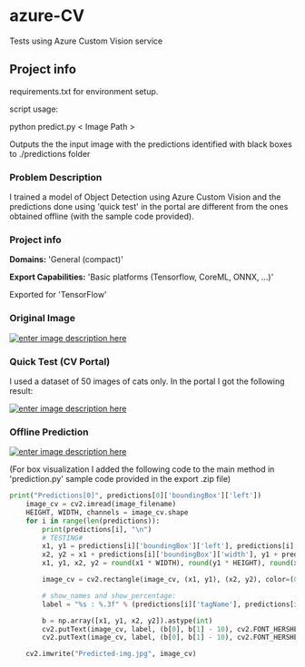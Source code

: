 # azure-CV
Tests using Azure Custom Vision service

## Project info
requirements.txt for environment setup.

script usage:

python predict.py < Image Path >

Outputs the the input image with the predictions identified with black boxes to ./predictions folder

### Problem Description

I trained a model of Object Detection using Azure Custom Vision and the predictions done using 'quick test' in the portal are different from the ones obtained offline (with the sample code provided).

### Project info
**Domains:** 'General (compact)'

**Export Capabilities:** 'Basic platforms (Tensorflow, CoreML, ONNX, ...)'

Exported for 'TensorFlow'

### Original Image

[![enter image description here][1]][1]
### Quick Test (CV Portal)
I used a dataset of 50 images of cats only. 
 In the portal I got the following result:

[![enter image description here][2]][2]

### Offline Prediction
[![enter image description here][3]][3]

(For box visualization I added the following code to the main method in 'prediction.py' sample code provided in the export .zip file)
```python
print("Predictions[0]", predictions[0]['boundingBox']['left'])
    image_cv = cv2.imread(image_filename)
    HEIGHT, WIDTH, channels = image_cv.shape
    for i in range(len(predictions)):
        print(predictions[i], "\n")
        # TESTING#
        x1, y1 = predictions[i]['boundingBox']['left'], predictions[i]['boundingBox']['top']
        x2, y2 = x1 + predictions[i]['boundingBox']['width'], y1 + predictions[i]['boundingBox']['height']
        x1, y1, x2, y2 = round(x1 * WIDTH), round(y1 * HEIGHT), round(x2 * WIDTH), round(y2 * HEIGHT)

        image_cv = cv2.rectangle(image_cv, (x1, y1), (x2, y2), color=(0, 0, 0), thickness=1)

        # show_names and show_percentage:
        label = "%s : %.3f" % (predictions[i]['tagName'], predictions[i]['probability'])

        b = np.array([x1, y1, x2, y2]).astype(int)
        cv2.putText(image_cv, label, (b[0], b[1] - 10), cv2.FONT_HERSHEY_PLAIN, 1, (100, 0, 0), 3)
        cv2.putText(image_cv, label, (b[0], b[1] - 10), cv2.FONT_HERSHEY_PLAIN, 1, (255, 255, 255), 1)

    cv2.imwrite("Predicted-img.jpg", image_cv)
```

  [1]: https://i.stack.imgur.com/2Rk0t.jpg
  [2]: https://i.stack.imgur.com/nHwqT.png
  [3]: https://i.stack.imgur.com/126BX.jpg
